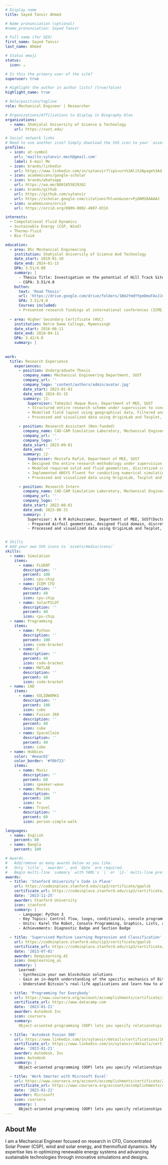 ```yaml
---
# Display name
title: Sayed Tanvir Ahmed

# Name pronunciation (optional)
#name_pronunciation: Sayed Tanvir

# Full name (for SEO)
first_name: Sayed Tanvir
last_name: Ahmed

# Status emoji
status:
  icon: ☕️

# Is this the primary user of the site?
superuser: true

# Highlight the author in author lists? (true/false)
highlight_name: true

# Role/position/tagline
role: Mechanical Engineer | Researcher

# Organizations/Affiliations to display in Biography blox
organizations:
  - name: Shahjalal University of Science & Technology
    url: https://sust.edu/

# Social network links
# Need to use another icon? Simply download the SVG icon to your `assets/media/icons/` folder.
profiles:
  - icon: at-symbol
    url: 'mailto:sytanvir.mech@gmail.com'
    label: E-mail Me
  - icon: brands/linkedin
    url: https://www.linkedin.com/in/sytanvir?lipi=urn%3Ali%3Apage%3Ad_flagship3_profile_view_base_contact_details%3BIQkfVICMRVGmDSkFNlrE0w%3D%3D
  - icon: academicons/google-scholar
  - icon: brands/whatsapp
    url: https://wa.me/8801855829262 
  - icon: brands/github
    url: https://github.com/sytanvir
    url: https://scholar.google.com/citations?hl=en&user=PyOAMS8AAAAJ
  - icon: academicons/orcid
    url: https://orcid.org/0009-0002-4907-031X

interests:
  - Computational Fluid Dynamics
  - Sustainable Energy (CSP, Wind)
  - Thermo-fluid 
  - Bio-fluid

education:
  - area: BSc Mechanical Engineering
    institution: Shahjalal University of Science And Technology
    date_start: 2019-01-10
    date_end: 2024-01-15
    GPA: 3.51/4.00
    summary: |
      - Thesis Title: Investigation on the potential of Hill Track Sites as solar fields for Concentrated Solar Power plants incorporating Optical Efficiency as the primary parameter.
      - CGPA: 3.51/4.0
    button:
      text: 'Read Thesis'
      url: 'https://drive.google.com/drive/folders/1Bm2YmdYYpmDmoFAxJJdHMR1RxhoExx01?usp=sharing'
      GPA: 3.51/4.0
      Courses included:
      - Presented research findings at international conferences (ICME)
      
  - area: Higher Secondary Certificate (HSC)
    institution: Notre Dame College, Mymensingh
    date_start: 2016-06-11
    date_end: 2018-04-11
    GPA: 3.42/4.0
    summary: |
       
      
work:
  title: Research Experience
    experiences:
      - position: Undergraduate Thesis
        company_name: Mechanical Engineering Department, SUST
        company_url: ''
        company_logo: 'content/authors/admin/avatar.jpg'
        date_start: 2023-01-01
        date_end: 2024-01-15
        summary: |2-
          Supervisor: Tahmidul Haque Ruvo, Department of MEE, SUST
          - Structured entire research scheme under supervision to conduct thesis within timeframe
          - Modelled field layout using geographical data, Filtered and processed data with Python, used SolarPILOT to carry out the simulation
          - Processed and visualized data using OriginLab and Tecplot, wrote a thesis report, and presented a conference paper

      - position: Research Assistant (Non-funded)
        company_name: CAD-CAM Simulation Laboratory, Mechanical Engineering, SUST
        company_url: ''
        company_logo: ''
        date_start: 2023-09-01
        date_end: ''
        summary: |2-
          Supervisor: Mostafa Rafid, Department of MEE, SUST
          - Designed the entire research methodology under supervision
          - Modeled required solid and fluid geometries, discretized computational domain using ANSYS ICEM CFD Meshing tool, and developed different boundary conditions
          - Implemented ANSYS Fluent for conducting numerical simulations
          - Processed and visualized data using OriginLab, Tecplot and ANSYS CFD-Post, wrote a research paper

      - position: Research Intern
        company_name: CAD-CAM Simulation Laboratory, Mechanical Engineering, SUST
        company_url: ''
        company_logo: ''
        date_start: 2022-08-01
        date_end: 2023-08-31
        summary: |
          Supervisor: A K M Ashikuzzaman, Department of MEE, SUST(Doctoral candidate, University of Minnesota, USA)
          - Prepared Airfoil geometries, designed fluid domain, discretized computational domain using ANSYS ICEM CFD Meshing tool, and developed different boundary conditions
          - Processed and visualized data using OriginLab and Tecplot, wrote multiple research paper, one poster paper accepted and two paper being reviewed


# Skills
# Add your own SVG icons to `assets/media/icons/`
skills:
  - name: Simulation 
    items:
      - name: FLUENT
        description: ''
        percent: 100
        icon: cpu-chip 
      - name: ICEM CFD
        description: ''
        percent: 40
        icon: cpu-chip
      - name: SolarPILOT
        description: ''
        percent: 40
        icon: cpu-chip
  - name: Programming 
    items:
      - name: Python
        description: ''
        percent: 100
        icon: code-bracket
      - name: C 
        description: ''
        percent: 40
        icon: code-bracket
      - name: MATLAB
        description: ''
        percent: 40
        icon: code-bracket
  - name: CAD 
    items:
      - name: SOLIDWORKS
        description: ''
        percent: 100
        icon: cube
      - name: Fusion 360
        description: ''
        percent: 40
        icon: cube
      - name: SpaceClaim
        description: ''
        percent: 40
        icon: cube
  - name: Hobbies
    color: '#eeac02'
    color_border: '#f0bf23'
    items:
      - name: Music
        description: ''
        percent: 60
        icon: speaker-wave
      - name: Movies
        description: ''
        percent: 100
        icon: tv
      - name: Travel
        description: ''
        percent: 80
        icon: person-simple-walk

languages:
  - name: English
    percent: 80
  - name: Bangla
    percent: 100

# Awards.
#   Add/remove as many awards below as you like.
#   Only `title`, `awarder`, and `date` are required.
#   Begin multi-line `summary` with YAML's `|` or `|2-` multi-line prefix and indent 2 spaces below.
awards:
  - title: 'Stanford University’s Code in Place'
    url: https://codeinplace.stanford.edu/cip3/certificate/gqolsb
    certificate_url: https://codeinplace.stanford.edu/cip3/certificate/gqolsb
    date: '2023-11-25'
    awarder: Stanford University
    icon: stanford
    summary: |
      - Language: Python 3
      - Key Topics: Control flow, loops, conditionals, console programming, graphics, lists, and dictionaries.
      - Units: Karel the Robot, Console Programming, Graphics, Lists, and Dictionaries.
      - Achievements: Diagnostic Badge and Section Badge

  - title: 'Supervised Machine Learning Regression and Classification'
    url: https://codeinplace.stanford.edu/cip3/certificate/gqolsb
    certificate_url: https://codeinplace.stanford.edu/cip3/certificate/gqolsb
    date: '2023-07-01'
    awarder: DeepLearning.AI
    icon: deeplearning_ai
    summary: |
      Learned:
      - Synthesize your own blockchain solutions
      - Gain an in-depth understanding of the specific mechanics of Bitcoin
      - Understand Bitcoin’s real-life applications and learn how to attack and destroy Bitcoin, Ethereum, smart contracts and Dapps, and alternatives to Bitcoin’s Proof-of-Work consensus algorithm

  - title: 'Programming for Everybody'
    url: https://www.coursera.org/account/accomplishments/certificate/ZNU47CCKYVNP
    certificate_url: https://www.datacamp.com
    date: '2023-01-21'
    awarder: Autodesk Inc 
    icon: coursera
    summary: 
      Object-oriented programming (OOP) lets you specify relationships between functions and the objects that they can act on, helping you manage complexity in your code. This is an intermediate level course, providing an introduction to OOP, using the S3 and R6 systems. S3 is a great day-to-day R programming tool that simplifies some of the functions that you write. R6 is especially useful for industry-specific analyses, working with web APIs, and building GUIs.

  - title: 'Autodesk Fusion 360'
    url: https://www.linkedin.com/in/sytanvir/details/certifications/1635547379581/single-media-viewer?type=IMAGE&profileId=ACoAADHEWpgBrIgGdhd9R40gTmMySAi-7lAkuZM&lipi=urn%3Ali%3Apage%3Ad_flagship3_profile_view_base_certifications_details%3BB6okBb1JS0Cne3lsYlc7Nw%3D%3D
    certificate_url: https://www.linkedin.com/in/sytanvir/details/certifications/1635547379581/single-media-viewer?type=IMAGE&profileId=ACoAADHEWpgBrIgGdhd9R40gTmMySAi-7lAkuZM&lipi=urn%3Ali%3Apage%3Ad_flagship3_profile_view_base_certifications_details%3BB6okBb1JS0Cne3lsYlc7Nw%3D%3D
    date: '2023-01-21'
    awarder: Autodesk, Inc 
    icon: Autodesk
    summary: |
      Object-oriented programming (OOP) lets you specify relationships between functions and the objects that they can act on, helping you manage complexity in your code. This is an intermediate level course, providing an introduction to OOP, using the S3 and R6 systems. S3 is a great day-to-day R programming tool that simplifies some of the functions that you write. R6 is especially useful for industry-specific analyses, working with web APIs, and building GUIs.

  - title: 'Work Smarter with Microsoft Excel'
    url: https://www.coursera.org/account/accomplishments/certificate/ZNU47CCKYVNP
    certificate_url: https://www.coursera.org/account/accomplishments/certificate/ZNU47CCKYVNP
    date: '2023-01-21'
    awarder: Microsoft
    icon: coursera
    summary: |
      Object-oriented programming (OOP) lets you specify relationships between functions and the objects that they can act on, helping you manage complexity in your code. This is an intermediate level course, providing an introduction to OOP, using the S3 and R6 systems. S3 is a great day-to-day R programming tool that simplifies some of the functions that you write. R6 is especially useful for industry-specific analyses, working with web APIs, and building GUIs.
---
```


## About Me

I am a Mechanical Engineer focused on research in CFD, Concentrated Solar Power (CSP), wind and solar energy, and thermofluid dynamics. My expertise lies in optimizing renewable energy systems and advancing sustainable technologies through innovative simulations and designs.
